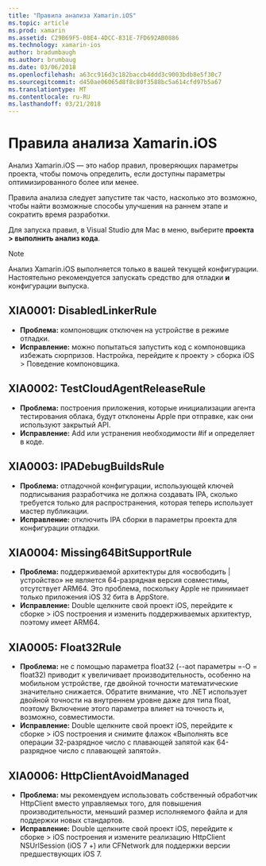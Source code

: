 ```yaml
---
title: "Правила анализа Xamarin.iOS"
ms.topic: article
ms.prod: xamarin
ms.assetid: C29B69F5-08E4-4DCC-831E-7FD692AB0886
ms.technology: xamarin-ios
author: bradumbaugh
ms.author: brumbaug
ms.date: 03/06/2018
ms.openlocfilehash: a63cc916d3c182baccb4ddd3c9003bdb8e5f30c7
ms.sourcegitcommit: d450ae06065d8f8c80f3588bc5a614cfd97b5a67
ms.translationtype: MT
ms.contentlocale: ru-RU
ms.lasthandoff: 03/21/2018
---
```

# <a name="xamarinios-analysis-rules"></a>Правила анализа Xamarin.iOS

Анализ Xamarin.iOS — это набор правил, проверяющих параметры проекта, чтобы помочь определить, если доступны параметры оптимизированного более или менее.

Правила анализа следует запустите так часто, насколько это возможно, чтобы найти возможные способы улучшения на раннем этапе и сократить время разработки.

Для запуска правил, в Visual Studio для Mac в меню, выберите **проекта > выполнить анализ кода**.

> [!NOTE]
> Анализ Xamarin.iOS выполняется только в вашей текущей конфигурации. Настоятельно рекомендуется запускать средство для отладки **и** конфигурации выпуска.

<a name="XIA0001" />

## <a name="xia0001-disabledlinkerrule"></a>XIA0001: DisabledLinkerRule

- **Проблема:** компоновщик отключен на устройстве в режиме отладки.
- **Исправление:** можно попытаться запустить код с компоновщика избежать сюрпризов.
Настройка, перейдите к проекту > сборка iOS > Поведение компоновщика.

<a name="XIA0002" />

## <a name="xia0002-testcloudagentreleaserule"></a>XIA0002: TestCloudAgentReleaseRule

- **Проблема:** построения приложения, которые инициализации агента тестирования облака, будут отклонены Apple при отправке, как они используют закрытый API.
- **Исправление:** Add или устранения необходимости #if и определяет в коде.

<a name="XIA0003" />

## <a name="xia0003-ipadebugbuildsrule"></a>XIA0003: IPADebugBuildsRule

- **Проблема:** отладочной конфигурации, использующей ключей подписывания разработчика не должна создавать IPA, сколько требуется только для распространения, которая теперь использует мастер публикации.
- **Исправление:** отключить IPA сборки в параметры проекта для конфигурации отладки.

<a name="XIA0004" />

## <a name="xia0004-missing64bitsupportrule"></a>XIA0004: Missing64BitSupportRule

- **Проблема:** поддерживаемой архитектуры для «освободить | устройство» не является 64-разрядная версия совместимы, отсутствует ARM64. Это проблема, поскольку Apple не принимает только приложения iOS 32 бита в AppStore.
- **Исправление:** Double щелкните свой проект iOS, перейдите к сборке > iOS построения и изменить поддерживаемых архитектур, поэтому имеет ARM64.

<a name="XIA0005" />

## <a name="xia0005-float32rule"></a>XIA0005: Float32Rule

- **Проблема:** не с помощью параметра float32 (--aot параметры =-O = float32) приводит к увеличивает производительность, особенно на мобильном устройстве, где двойной точности математические значительно снижается. Обратите внимание, что .NET использует двойной точности на внутреннем уровне даже для типа float, поэтому Включение этого параметра влияет на точность и, возможно, совместимости.
- **Исправление:** Double щелкните свой проект iOS, перейдите к сборке > iOS построения и снимите флажок «Выполнять все операции 32-разрядное число с плавающей запятой как 64-разрядное число с плавающей запятой».

<a name="XIA0006" />

## <a name="xia0006-httpclientavoidmanaged"></a>XIA0006: HttpClientAvoidManaged

- **Проблема:** мы рекомендуем использовать собственный обработчик HttpClient вместо управляемых того, для повышения производительности, меньший размер исполняемого файла и для поддержки новых стандартов.
- **Исправление:** Double щелкните свой проект iOS, перейдите к сборке > iOS построения и измените реализацию HttpClient NSUrlSession (iOS 7 +) или CFNetwork для поддержки версии предшествующих iOS 7.
